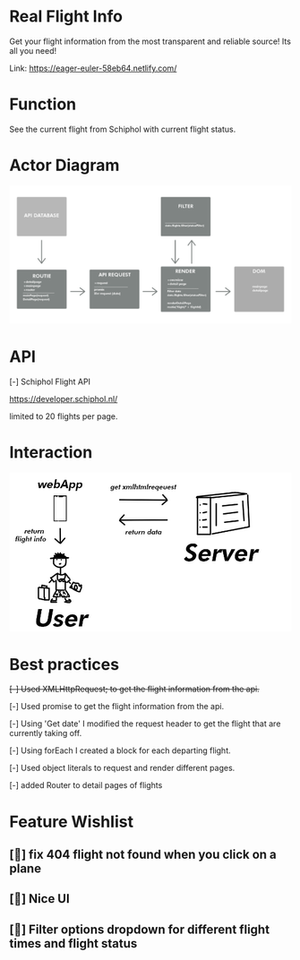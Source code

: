 # Real Flight Info

Get your flight information from the most transparent and reliable source!
Its all you need!


Link: https://eager-euler-58eb64.netlify.com/

# Function

See the current flight from Schiphol with current flight status.

# Actor Diagram
![interaction diagram](./week1/public/img/actor_diagram.png)

# API
[-]	Schiphol Flight API

https://developer.schiphol.nl/

limited to 20 flights per page.

# Interaction

![interaction diagram](./week1/public/img/interaction_diagram.png)


# Best practices
<s>[-] Used XMLHttpRequest; to get the flight information from the api.</s>

[-] Used promise to get the flight information from the api.

[-] Using 'Get date' I modified the request header to get the flight that are currently taking off.

[-] Using forEach I created a block for each departing flight.

[-] Used object literals to request and render different pages.

[-] added Router to detail pages of flights

# Feature Wishlist

## [📇] fix 404 flight not found when you click on a plane

## [💉] Nice UI

## [🎰] Filter options dropdown for different flight times and flight status

